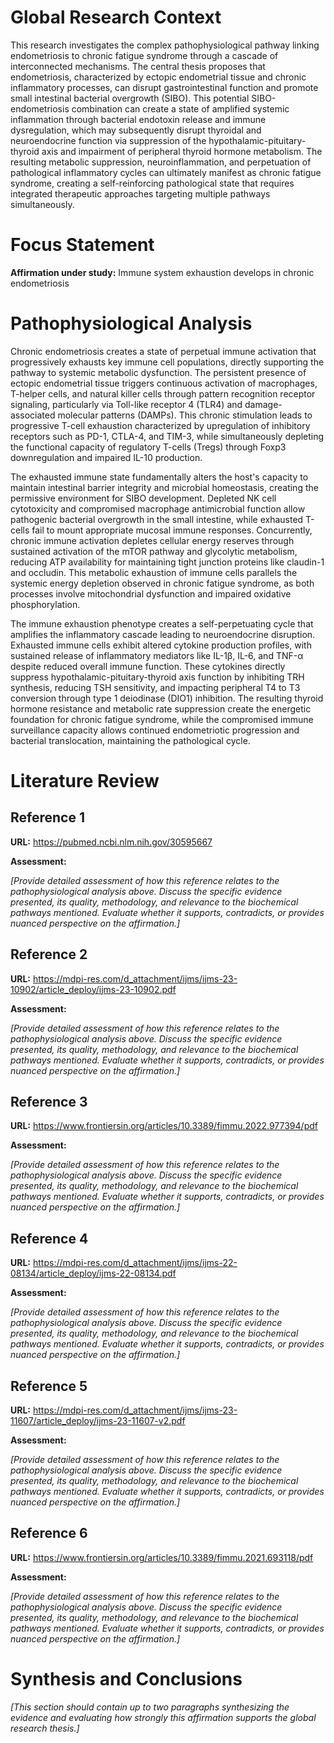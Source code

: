 # Global Research Context

This research investigates the complex pathophysiological pathway linking endometriosis to chronic fatigue syndrome through a cascade of interconnected mechanisms. The central thesis proposes that endometriosis, characterized by ectopic endometrial tissue and chronic inflammatory processes, can disrupt gastrointestinal function and promote small intestinal bacterial overgrowth (SIBO). This potential SIBO-endometriosis combination can create a state of amplified systemic inflammation through bacterial endotoxin release and immune dysregulation, which may subsequently disrupt thyroidal and neuroendocrine function via suppression of the hypothalamic-pituitary-thyroid axis and impairment of peripheral thyroid hormone metabolism. The resulting metabolic suppression, neuroinflammation, and perpetuation of pathological inflammatory cycles can ultimately manifest as chronic fatigue syndrome, creating a self-reinforcing pathological state that requires integrated therapeutic approaches targeting multiple pathways simultaneously.

# Focus Statement

**Affirmation under study:** Immune system exhaustion develops in chronic endometriosis

# Pathophysiological Analysis

Chronic endometriosis creates a state of perpetual immune activation that progressively exhausts key immune cell populations, directly supporting the pathway to systemic metabolic dysfunction. The persistent presence of ectopic endometrial tissue triggers continuous activation of macrophages, T-helper cells, and natural killer cells through pattern recognition receptor signaling, particularly via Toll-like receptor 4 (TLR4) and damage-associated molecular patterns (DAMPs). This chronic stimulation leads to progressive T-cell exhaustion characterized by upregulation of inhibitory receptors such as PD-1, CTLA-4, and TIM-3, while simultaneously depleting the functional capacity of regulatory T-cells (Tregs) through Foxp3 downregulation and impaired IL-10 production.

The exhausted immune state fundamentally alters the host's capacity to maintain intestinal barrier integrity and microbial homeostasis, creating the permissive environment for SIBO development. Depleted NK cell cytotoxicity and compromised macrophage antimicrobial function allow pathogenic bacterial overgrowth in the small intestine, while exhausted T-cells fail to mount appropriate mucosal immune responses. Concurrently, chronic immune activation depletes cellular energy reserves through sustained activation of the mTOR pathway and glycolytic metabolism, reducing ATP availability for maintaining tight junction proteins like claudin-1 and occludin. This metabolic exhaustion of immune cells parallels the systemic energy depletion observed in chronic fatigue syndrome, as both processes involve mitochondrial dysfunction and impaired oxidative phosphorylation.

The immune exhaustion phenotype creates a self-perpetuating cycle that amplifies the inflammatory cascade leading to neuroendocrine disruption. Exhausted immune cells exhibit altered cytokine production profiles, with sustained release of inflammatory mediators like IL-1β, IL-6, and TNF-α despite reduced overall immune function. These cytokines directly suppress hypothalamic-pituitary-thyroid axis function by inhibiting TRH synthesis, reducing TSH sensitivity, and impacting peripheral T4 to T3 conversion through type 1 deiodinase (DIO1) inhibition. The resulting thyroid hormone resistance and metabolic rate suppression create the energetic foundation for chronic fatigue syndrome, while the compromised immune surveillance capacity allows continued endometriotic progression and bacterial translocation, maintaining the pathological cycle.

# Literature Review

## Reference 1

**URL:** https://pubmed.ncbi.nlm.nih.gov/30595667

**Assessment:**

*[Provide detailed assessment of how this reference relates to the pathophysiological analysis above. Discuss the specific evidence presented, its quality, methodology, and relevance to the biochemical pathways mentioned. Evaluate whether it supports, contradicts, or provides nuanced perspective on the affirmation.]*

## Reference 2

**URL:** https://mdpi-res.com/d_attachment/ijms/ijms-23-10902/article_deploy/ijms-23-10902.pdf

**Assessment:**

*[Provide detailed assessment of how this reference relates to the pathophysiological analysis above. Discuss the specific evidence presented, its quality, methodology, and relevance to the biochemical pathways mentioned. Evaluate whether it supports, contradicts, or provides nuanced perspective on the affirmation.]*

## Reference 3

**URL:** https://www.frontiersin.org/articles/10.3389/fimmu.2022.977394/pdf

**Assessment:**

*[Provide detailed assessment of how this reference relates to the pathophysiological analysis above. Discuss the specific evidence presented, its quality, methodology, and relevance to the biochemical pathways mentioned. Evaluate whether it supports, contradicts, or provides nuanced perspective on the affirmation.]*

## Reference 4

**URL:** https://mdpi-res.com/d_attachment/ijms/ijms-22-08134/article_deploy/ijms-22-08134.pdf

**Assessment:**

*[Provide detailed assessment of how this reference relates to the pathophysiological analysis above. Discuss the specific evidence presented, its quality, methodology, and relevance to the biochemical pathways mentioned. Evaluate whether it supports, contradicts, or provides nuanced perspective on the affirmation.]*

## Reference 5

**URL:** https://mdpi-res.com/d_attachment/ijms/ijms-23-11607/article_deploy/ijms-23-11607-v2.pdf

**Assessment:**

*[Provide detailed assessment of how this reference relates to the pathophysiological analysis above. Discuss the specific evidence presented, its quality, methodology, and relevance to the biochemical pathways mentioned. Evaluate whether it supports, contradicts, or provides nuanced perspective on the affirmation.]*

## Reference 6

**URL:** https://www.frontiersin.org/articles/10.3389/fimmu.2021.693118/pdf

**Assessment:**

*[Provide detailed assessment of how this reference relates to the pathophysiological analysis above. Discuss the specific evidence presented, its quality, methodology, and relevance to the biochemical pathways mentioned. Evaluate whether it supports, contradicts, or provides nuanced perspective on the affirmation.]*

# Synthesis and Conclusions

*[This section should contain up to two paragraphs synthesizing the evidence and evaluating how strongly this affirmation supports the global research thesis.]*

